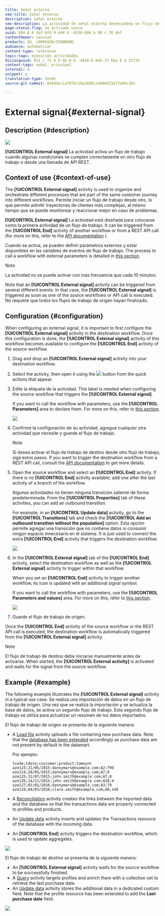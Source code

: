 ```yaml
---
title: Señal externa
seo-title: Señal externa
description: Señal externa
seo-description: La actividad de señal externa desencadena un flujo de trabajo cuando algunas condiciones se cumplen correctamente en otro flujo de trabajo.
page-status-flag: no activado nunca
uuid: 884 b 6 daf-bfd 9-440 b -8336-004 b 80 c 76 def
contentOwner: sauviat
products: SG_ CAMPAIGN/STANDARD
audience: automatizar
content-type: reference
topic-tags: ejecución actividades
discoiquuid: 911 c 71 b 5-da 8 b -4916-b 645-13 bba 6 d 21715
context-tags: señal, principal
internal: n
snippet: y
translation-type: tm+mt
source-git-commit: 0454dac1a7976c1be2838c2a846d33e77e60c3b3

---
```



# External signal{#external-signal}

## Description {#description}

![](assets/signal.png)

**[!UICONTROL External signal]** La actividad activa un flujo de trabajo cuando algunas condiciones se cumplen correctamente en otro flujo de trabajo o desde una llamada de API REST.

## Context of use {#context-of-use}

The **[!UICONTROL External signal]** activity is used to organize and orchestrate different processes that are part of the same customer journey into different workflows. Permite iniciar un flujo de trabajo desde otro, lo que permite admitir trayectorias de clientes más complejas, al mismo tiempo que se puede monitorear y reaccionar mejor en caso de problemas.

**[!UICONTROL External signal]** La actividad está diseñada para colocarse como la primera actividad de un flujo de trabajo. It can be triggered from the **[!UICONTROL End]** activity of another workflow or from a REST API call (for more on this, refer to the [API documentation](https://docs.campaign.adobe.com/doc/standard/en/api/ACS_API.html#triggering-a-signal-activity) ).

Cuando se activa, se pueden definir parámetros externos y estar disponibles en las variables de eventos de flujo de trabajo. The process to call a workflow with external parameters is detailed in [this section](../../automating/using/calling-a-workflow-with-external-parameters.md).

>[!NOTE]
>
>La actividad no se puede activar con más frecuencia que cada 10 minutos.

Note that an **[!UICONTROL External signal]** activity can be triggered from several different events. In that case, the **[!UICONTROL External signal]** is triggered as soon as one of the source workflows or API call is executed. No requiere que todos los flujos de trabajo de origen hayan finalizado.

## Configuration {#configuration}

When configuring an external signal, it is important to first configure the **[!UICONTROL External signal]** activity in the destination workflow. Once this configuration is done, the **[!UICONTROL External signal]** activity of this workflow becomes available to configure the **[!UICONTROL End]** activity of the source workflow.

1. Drag and drop an **[!UICONTROL External signal]** activity into your destination workflow.
1. Select the activity, then open it using the ![](assets/edit_darkgrey-24px.png) button from the quick actions that appear.
1. Edite la etiqueta de la actividad. This label is needed when configuring the source workflow that triggers the **[!UICONTROL External signal]**.

   If you want to call the workflow with parameters, use the **[!UICONTROL Parameters]** area to declare them. For more on this, refer to [this section](../../automating/using/calling-a-workflow-with-external-parameters.md#declaring-the-parameters-in-the-external-signal-activity).

   ![](assets/external_signal_configuration.png)

1. Confirme la configuración de su actividad, agregue cualquier otra actividad que necesite y guarde el flujo de trabajo.

   >[!NOTE]
   >
   >Si desea activar el flujo de trabajo de destino desde otro flujo de trabajo, siga estos pasos. If you want to trigger the destination workflow from a REST API call, consult the [API documentation](https://docs.campaign.adobe.com/doc/standard/en/api/ACS_API.html#triggering-a-signal-activity) to get more details.

1. Open the source workflow and select an **[!UICONTROL End]** activity. If there is no **[!UICONTROL End]** activity available, add one after the last activity of a branch of the workflow.

   Algunas actividades no tienen ninguna transición saliente de forma predeterminada. From the **[!UICONTROL Properties]** tab of these activities, you can add an outbound transition.

   For example, in an **[!UICONTROL Update data]** activity, go to the **[!UICONTROL Transitions]** tab and check the **[!UICONTROL Add an outbound transition without the population]** option. Esta opción permite agregar una transición que no contiene datos ni consumir ningún espacio innecesario en el sistema. It is just used to connect the extra **[!UICONTROL End]** activity that triggers the destination workflow.

   ![](assets/external_signal_empty_transition.png)

1. In the **[!UICONTROL External signal]** tab of the **[!UICONTROL End]** activity, select the destination workflow as well as the **[!UICONTROL External signal]** activity to trigger within that workflow.

   When you set an **[!UICONTROL End]** activity to trigger another workflow, its icon is updated with an additional signal symbol.

   If you want to call the workflow with parameters, use the **[!UICONTROL Parameters and values]** area. For more on this, refer to [this section](../../automating/using/calling-a-workflow-with-external-parameters.md#defining-the-parameters-when-calling-the-workflow).

   ![](assets/external_signal_end.png)

1. Guarde el flujo de trabajo de origen.

Once the **[!UICONTROL End]** activity of the source workflow or the REST API call is executed, the destination workflow is automatically triggered from the **[!UICONTROL External signal]** activity.

>[!NOTE]
>
>El flujo de trabajo de destino debe iniciarse manualmente antes de activarse. When started, the **[!UICONTROL External activity]** is activated and waits for the signal from the source workflow.

## Example {#example}

The following example illustrates the **[!UICONTROL External signal]** activity in a typical use case. Se realiza una importación de datos en un flujo de trabajo de origen. Una vez que se realiza la importación y se actualiza la base de datos, se activa un segundo flujo de trabajo. Este segundo flujo de trabajo se utiliza para actualizar un resumen de los datos importados.

El flujo de trabajo de origen se presenta de la siguiente manera:

* A [Load file](../../automating/using/load-file.md) activity uploads a file containing new purchase data. Note that the [database has been extended](../../developing/using/data-model-concepts.md) accordingly as purchase data are not present by default in the datamart.

   Por ejemplo:

   ```
   tcode;tdate;customer;product;tamount
   aze123;21/05/2015;dannymars@example.com;A2;799
   aze124;28/05/2015;dannymars@example.com;A7;8
   aze125;31/07/2015;john.smith@example.com;A7;8
   aze126;14/12/2015;john.smith@example.com;A10;4
   aze127;02/01/2016;dannymars@example.com;A3;79
   aze128;04/03/2016;clara.smith@example.com;A8;149
   ```

* A [Reconciliation](../../automating/using/reconciliation.md) activity creates the links between the imported data and the database so that the transactions data are properly connected to profiles and products.
* An [Update data](../../automating/using/update-data.md) activity inserts and updates the Transactions resource of the database with the incoming data.
* An **[!UICONTROL End]** activity triggers the destination workflow, which is used to update aggregates.

![](assets/signal_example_source1.png)

El flujo de trabajo de destino se presenta de la siguiente manera:

* An **[!UICONTROL External signal]** activity waits for the source workflow to be successfully finished.
* A [Query](../../automating/using/query.md#enriching-data) activity targets profiles and enrich them with a collection set to retrieve the last purchase date.
* An [Update data](../../automating/using/update-data.md) activity stores the additional data in a dedicated custom field. Note that the profile resource has been extended to add the **Last purchase date** field.

![](assets/signal_example_source2.png)

